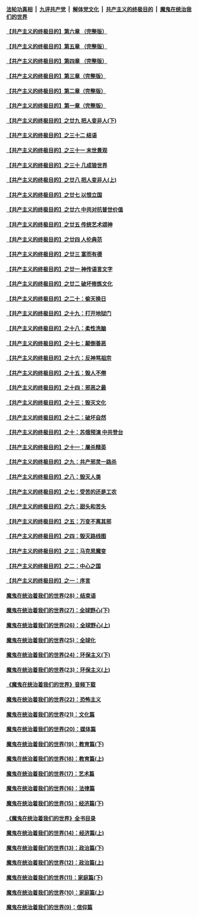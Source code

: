 

####  [法轮功真相](../../../../basic/blob/master/README.md?t=06202102) &nbsp;|&nbsp; [九评共产党](../../../../9ping.md/blob/master/README.md?t=06202102) &nbsp;|&nbsp; [解体党文化](../../../../jtdwh.md/blob/master/README.md?t=06202102)  &nbsp;|&nbsp; [共产主义的终极目的](../../../../gczydzjmd.md/blob/master/README.md?t=06202102) &nbsp;|&nbsp; [魔鬼在统治我们的世界](../../../../mgztzwmdsj.md/blob/master/README.md?t=06202102) 

#### [【共产主义的终极目的】第六章 （完整版）](../pages/nsc422/n11428913.md?t=06202102) 

#### [【共产主义的终极目的】第五章 （完整版）](../pages/nsc422/n11428912.md?t=06202102) 

#### [【共产主义的终极目的】第四章 （完整版）](../pages/nsc422/n11428907.md?t=06202102) 

#### [【共产主义的终极目的】第三章（完整版）](../pages/nsc422/n11428848.md?t=06202102) 

#### [【共产主义的终极目的】第二章（完整版）](../pages/nsc422/n11428831.md?t=06202102) 

#### [【共产主义的终极目的】第一章（完整版）](../pages/nsc422/n11417651.md?t=06202102) 

#### [【共产主义的终极目的】之廿九 把人变非人(下)](../pages/nsc422/n11344140.md?t=06202102) 

#### [【共产主义的终极目的】之三十二 结语](../pages/nsc422/n11360535.md?t=06202102) 

#### [【共产主义的终极目的】之三十一 末世景观](../pages/nsc422/n11351129.md?t=06202102) 

#### [【共产主义的终极目的】之三十 几成狼世界](../pages/nsc422/n11348280.md?t=06202102) 

#### [【共产主义的终极目的】之廿八 把人变非人(上)](../pages/nsc422/n11340492.md?t=06202102) 

#### [【共产主义的终极目的】之廿七 以恨立国](../pages/nsc422/n11336944.md?t=06202102) 

#### [【共产主义的终极目的】之廿六 中共对抗普世价值](../pages/nsc422/n11324785.md?t=06202102) 

#### [【共产主义的终极目的】之廿五 传统艺术颂神](../pages/nsc422/n11296396.md?t=06202102) 

#### [【共产主义的终极目的】之廿四 人伦典范](../pages/nsc422/n11296397.md?t=06202102) 

#### [【共产主义的终极目的】之廿三 富而有德](../pages/nsc422/n11283598.md?t=06202102) 

#### [【共产主义的终极目的】之廿一 神传语言文字](../pages/nsc422/n11263265.md?t=06202102) 

#### [【共产主义的终极目的】之廿二 破坏修炼文化](../pages/nsc422/n11245728.md?t=06202102) 

#### [【共产主义的终极目的】之二十：偷天换日](../pages/nsc422/n11238846.md?t=06202102) 

#### [【共产主义的终极目的】之十九：打开地狱门](../pages/nsc422/n11206376.md?t=06202102) 

#### [【共产主义的终极目的】之十八：柔性洗脑](../pages/nsc422/n11199994.md?t=06202102) 

#### [【共产主义的终极目的】之十七：颠倒善恶](../pages/nsc422/n11179782.md?t=06202102) 

#### [【共产主义的终极目的】之十六：反神骂祖宗](../pages/nsc422/n11166798.md?t=06202102) 

#### [【共产主义的终极目的】之十五：毁人不倦](../pages/nsc422/n11166792.md?t=06202102) 

#### [【共产主义的终极目的】之十四：邪恶之最](../pages/nsc422/n11150249.md?t=06202102) 

#### [【共产主义的终极目的】之十三：毁灭文化](../pages/nsc422/n11135227.md?t=06202102) 

#### [【共产主义的终极目的】之十二：破坏自然](../pages/nsc422/n11135214.md?t=06202102) 

#### [【共产主义的终极目的】之十：苏俄预演 中共登台](../pages/nsc422/n11118424.md?t=06202102) 

#### [【共产主义的终极目的】之十一：屠杀精英](../pages/nsc422/n11118442.md?t=06202102) 

#### [【共产主义的终极目的】之九：共产邪灵一路杀](../pages/nsc422/n11114139.md?t=06202102) 

#### [【共产主义的终极目的】之八：毁灭人类](../pages/nsc422/n11108503.md?t=06202102) 

#### [【共产主义的终极目的】之七：受苦的还是工农](../pages/nsc422/n11101809.md?t=06202102) 

#### [【共产主义的终极目的】之六：甜头和苦头](../pages/nsc422/n11096971.md?t=06202102) 

#### [【共产主义的终极目的】之五：万变不离其邪](../pages/nsc422/n11091285.md?t=06202102) 

#### [【共产主义的终极目的】之四：毁灭路线图](../pages/nsc422/n11086284.md?t=06202102) 

#### [【共产主义的终极目的】之三：马克思魔变](../pages/nsc422/n11061941.md?t=06202102) 

#### [【共产主义的终极目的】之二：中心之国](../pages/nsc422/n11047728.md?t=06202102) 

#### [【共产主义的终极目的】之一：序言](../pages/nsc422/n11086077.md?t=06202102) 

#### [魔鬼在统治着我们的世界(28)：结束语](../pages/nsc422/n10936246.md?t=06202102) 

#### [魔鬼在统治着我们的世界(27)：全球野心(下)](../pages/nsc422/n10928319.md?t=06202102) 

#### [魔鬼在统治着我们的世界(26)：全球野心(上)](../pages/nsc422/n10900318.md?t=06202102) 

#### [魔鬼在统治着我们的世界(25)：全球化](../pages/nsc422/n10788205.md?t=06202102) 

#### [魔鬼在统治着我们的世界(24)：环保主义(下)](../pages/nsc422/n10695307.md?t=06202102) 

#### [魔鬼在统治着我们的世界(23)：环保主义(上)](../pages/nsc422/n10688613.md?t=06202102) 

#### [《魔鬼在统治着我们的世界》音频下载](../pages/nsc422/n10635553.md?t=06202102) 

#### [魔鬼在统治着我们的世界(22)：恐怖主义](../pages/nsc422/n10614727.md?t=06202102) 

#### [魔鬼在统治着我们的世界(21)：文化篇](../pages/nsc422/n10597706.md?t=06202102) 

#### [魔鬼在统治着我们的世界(20)：媒体篇](../pages/nsc422/n10586579.md?t=06202102) 

#### [魔鬼在统治着我们的世界(19)：教育篇(下)](../pages/nsc422/n10564808.md?t=06202102) 

#### [魔鬼在统治着我们的世界(18)：教育篇(上)](../pages/nsc422/n10526970.md?t=06202102) 

#### [魔鬼在统治着我们的世界(17)：艺术篇](../pages/nsc422/n10499093.md?t=06202102) 

#### [魔鬼在统治着我们的世界(16)：法律篇](../pages/nsc422/n10485969.md?t=06202102) 

#### [魔鬼在统治着我们的世界(15)：经济篇(下)](../pages/nsc422/n10469975.md?t=06202102) 

#### [《魔鬼在统治着我们的世界》全书目录](../pages/nsc422/n10464261.md?t=06202102) 

#### [魔鬼在统治着我们的世界(14)：经济篇(上)](../pages/nsc422/n10457370.md?t=06202102) 

#### [魔鬼在统治着我们的世界(13)：政治篇(下)](../pages/nsc422/n10448270.md?t=06202102) 

#### [魔鬼在统治着我们的世界(12)：政治篇(上)](../pages/nsc422/n10444576.md?t=06202102) 

#### [魔鬼在统治着我们的世界(11)：家庭篇(下)](../pages/nsc422/n10440961.md?t=06202102) 

#### [魔鬼在统治着我们的世界(10)：家庭篇(上)](../pages/nsc422/n10435448.md?t=06202102) 

#### [魔鬼在统治着我们的世界(9)：信仰篇](../pages/nsc422/n10432159.md?t=06202102) 

